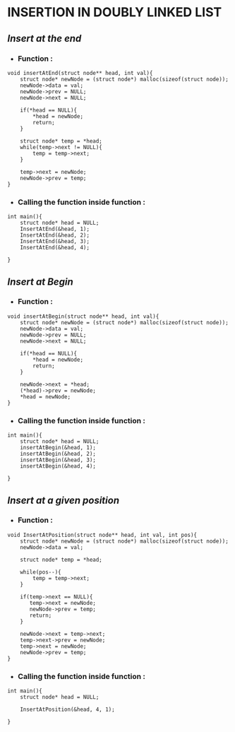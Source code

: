 # INSERTION IN DOUBLY LINKED LIST

## _Insert at the end_

- ### Function :

```
void insertAtEnd(struct node** head, int val){
    struct node* newNode = (struct node*) malloc(sizeof(struct node));
    newNode->data = val;
    newNode->prev = NULL;
    newNode->next = NULL;

    if(*head == NULL){
        *head = newNode;
        return;
    }

    struct node* temp = *head;
    while(temp->next != NULL){
        temp = temp->next;
    }

    temp->next = newNode;
    newNode->prev = temp;
}

```


- ### Calling the function inside function :

```
int main(){
    struct node* head = NULL;
    InsertAtEnd(&head, 1);
    InsertAtEnd(&head, 2);
    InsertAtEnd(&head, 3);
    InsertAtEnd(&head, 4);
    
}
```

## _Insert at Begin_

- ### Function :

```
void insertAtBegin(struct node** head, int val){
    struct node* newNode = (struct node*) malloc(sizeof(struct node));
    newNode->data = val;
    newNode->prev = NULL;
    newNode->next = NULL;

    if(*head == NULL){
        *head = newNode;
        return;
    }

    newNode->next = *head;
    (*head)->prev = newNode;
    *head = newNode;
}
```

- ### Calling the function inside function :

```
int main(){
    struct node* head = NULL;
    insertAtBegin(&head, 1);
    insertAtBegin(&head, 2);
    insertAtBegin(&head, 3);
    insertAtBegin(&head, 4);
    
}
```


## _Insert at a given position_

- ### Function :

```
void InsertAtPosition(struct node** head, int val, int pos){
    struct node* newNode = (struct node*) malloc(sizeof(struct node));
    newNode->data = val;

    struct node* temp = *head;

    while(pos--){
        temp = temp->next;
    }

    if(temp->next == NULL){
       temp->next = newNode;
       newNode->prev = temp;
       return;
    }

    newNode->next = temp->next;
    temp->next->prev = newNode;
    temp->next = newNode;
    newNode->prev = temp;
}
```

- ### Calling the function inside function :

```
int main(){
    struct node* head = NULL;
    
    InsertAtPosition(&head, 4, 1);
    
}
```
